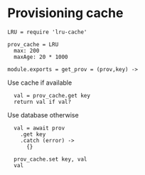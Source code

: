 Provisioning cache
==================

    LRU = require 'lru-cache'

    prov_cache = LRU
      max: 200
      maxAge: 20 * 1000

    module.exports = get_prov = (prov,key) ->

Use cache if available

      val = prov_cache.get key
      return val if val?

Use database otherwise

      val = await prov
        .get key
        .catch (error) ->
          {}

      prov_cache.set key, val
      val
